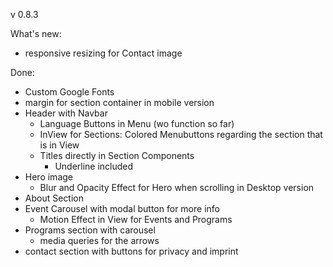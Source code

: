v 0.8.3

What's new:

- responsive resizing for Contact image

Done:

- Custom Google Fonts
- margin for section container in mobile version
- Header with Navbar
  - Language Buttons in Menu (wo function so far)
  - InView for Sections: Colored Menubuttons regarding the section that is in View
  - Titles directly in Section Components
    - Underline included
- Hero image
  - Blur and Opacity Effect for Hero when scrolling in Desktop version
- About Section
- Event Carousel with modal button for more info
  - Motion Effect in View for Events and Programs
- Programs section with carousel
  - media queries for the arrows
- contact section with buttons for privacy and imprint
